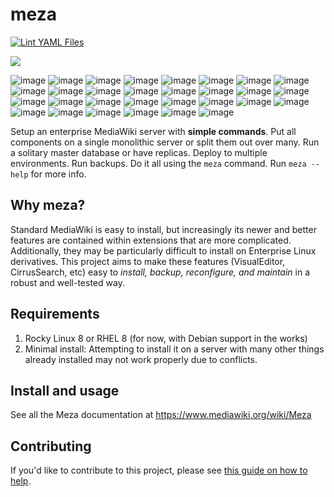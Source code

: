 # meza

[![Lint YAML Files](https://github.com/freephile/meza/actions/workflows/yamllint.yml/badge.svg)](https://github.com/freephile/meza/actions/workflows/yamllint.yml)

<img src="https://raw.githubusercontent.com/enterprisemediawiki/meza/master/manual/commands.gif">



![image](https://github.com/user-attachments/assets/d87f68bf-73ea-4684-b631-5006bd8a8fe8)
![image](https://github.com/user-attachments/assets/93cb3b61-2e59-4466-9f76-83fe3835a23b)
![image](https://github.com/user-attachments/assets/a034557f-c6fd-4eac-9fc9-db91b05fed6b)
![image](https://github.com/user-attachments/assets/060a47d1-54f6-4817-bbc0-b66adcbcae1c)
![image](https://github.com/user-attachments/assets/f8b48651-58f5-42ab-b585-ff0d66cf4cb6)
![image](https://github.com/user-attachments/assets/2297a68f-ecb4-4cfa-a75a-122e1ea36a3a)
![image](https://github.com/user-attachments/assets/caf7639f-4b96-43fe-bb37-204e83011ee3)
![image](https://github.com/user-attachments/assets/a9c94723-8b42-4cbe-ad25-d75a66e8514d)
![image](https://github.com/user-attachments/assets/00566e50-2377-47ea-b5b4-9149330ccb33)
![image](https://github.com/user-attachments/assets/769006b4-dacc-451c-8f88-7a5be076f2a8)
![image](https://github.com/user-attachments/assets/d424a3c3-1143-46f1-a223-b8a06aacccab)
![image](https://github.com/user-attachments/assets/36611016-f9f8-499e-898f-493f75dc0c18)
![image](https://github.com/user-attachments/assets/dbfac03a-8bf4-49c3-96f5-c3ed93ab6f28)
![image](https://github.com/user-attachments/assets/0b4ace32-58dd-422c-958a-f293350b8146)
![image](https://github.com/user-attachments/assets/6adabe60-9dba-4183-af64-f9ac7d89a472)
![image](https://github.com/user-attachments/assets/5037f019-2bd0-409e-9294-3b4db5a4acd0)
![image](https://github.com/user-attachments/assets/a87046fe-c0b9-415d-9eec-929ddfb3dcc5)
![image](https://github.com/user-attachments/assets/db013f04-e6c9-405c-b5c7-d1cd20ccc43a)
![image](https://github.com/user-attachments/assets/69fba068-1b2f-491d-834d-39818f301378)
![image](https://github.com/user-attachments/assets/7a1654dc-c9e8-47e9-826e-5d5084e3e9b0)
![image](https://github.com/user-attachments/assets/6e75d6cc-0e43-4949-a278-1e131e952a83)
![image](https://github.com/user-attachments/assets/350e1127-055c-49a3-a715-41aa1760742b)
![image](https://github.com/user-attachments/assets/1351c33a-cbc8-4782-b163-b53a4da95f5e)
![image](https://github.com/user-attachments/assets/0d4e77cf-a00c-490d-921f-7dd66c3ac729)
![image](https://github.com/user-attachments/assets/c4ca68fa-0b0d-4085-85b8-93c9cf427144)
![image](https://github.com/user-attachments/assets/491af2ee-9790-41d9-b9e0-6427082be9ec)
![image](https://github.com/user-attachments/assets/f80b8684-0d4f-43ff-9f78-034391a01d3e)
![image](https://github.com/user-attachments/assets/d4a83ed0-7eee-4fb6-ae30-b8f31c01a1f9)
![image](https://github.com/user-attachments/assets/3ad0b3c7-80ff-43a8-b22c-88e525e92f17)
![image](https://github.com/user-attachments/assets/81a9fd29-a63f-4c2a-b4a6-a72744c7507a)




Setup an enterprise MediaWiki server with **simple commands**. Put all components on a single monolithic server or split them out over many. Run a solitary master database or have replicas. Deploy to multiple environments. Run backups. Do it all using the `meza` command. Run `meza --help` for more info.

## Why meza?

Standard MediaWiki is easy to install, but increasingly its newer and better features are contained within extensions that are more complicated. Additionally, they may be particularly difficult to install on Enterprise Linux derivatives. This project aims to make these features (VisualEditor, CirrusSearch, etc) easy to *install, backup, reconfigure, and maintain* in a robust and well-tested way.

## Requirements

1. Rocky Linux 8 or RHEL 8 (for now, with Debian support in the works)
2. Minimal install: Attempting to install it on a server with many other things already installed may not work properly due to conflicts.

## Install and usage

See all the Meza documentation at https://www.mediawiki.org/wiki/Meza

## Contributing

If you'd like to contribute to this project, please see [this guide on how to help](CONTRIBUTING.md).
